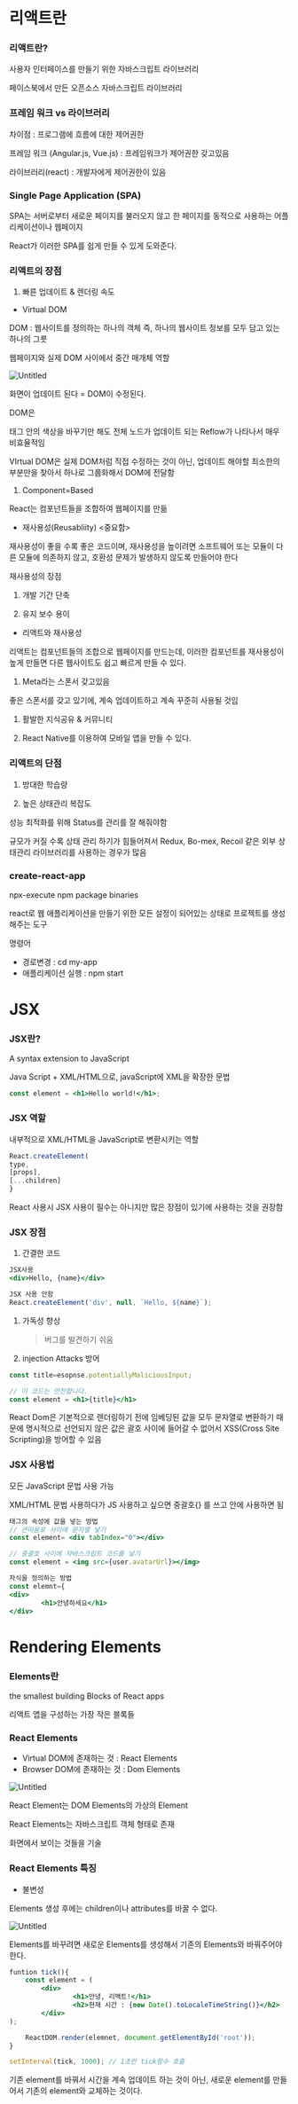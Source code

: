 # 리액트란

### 리액트란?

사용자 인터페이스를 만들기 위한 자바스크립트 라이브러리

페이스북에서 만든 오픈소스 자바스크립트 라이브러리

### 프레임 워크 vs 라이브러리

차이점 : 프로그램에 흐름에 대한 제어권한

프레임 워크 (Angular.js, Vue.js) : 프레임워크가 제어권한 갖고있음

라이브러리(react) : 개발자에게 제어권한이 있음

### Single Page Application (SPA)

SPA는 서버로부터 새로운 페이지를 불러오지 않고 한 페이지를 동적으로 사용하는 어플리케이션이나 웹페이지

React가 이러한 SPA를 쉽게 만들 수 있게 도와준다.

### 리액트의 장점

1. 빠른 업데이트 & 렌더링 속도
- Virtual DOM

DOM : 웹사이트를 정의하는 하나의 객체 즉, 하나의 웹사이트 정보를 모두 담고 있는 하나의 그릇

웹페이지와 실제 DOM 사이에서 중간 매개체 역할

![Untitled](https://s3.us-west-2.amazonaws.com/secure.notion-static.com/552dd8c3-49d8-44d6-954a-70d6fd763e69/Untitled.png?X-Amz-Algorithm=AWS4-HMAC-SHA256&X-Amz-Content-Sha256=UNSIGNED-PAYLOAD&X-Amz-Credential=AKIAT73L2G45EIPT3X45%2F20220720%2Fus-west-2%2Fs3%2Faws4_request&X-Amz-Date=20220720T070619Z&X-Amz-Expires=86400&X-Amz-Signature=8cb0d43fdbacb0a218b9706f1c86b8d81641ee0e72a200c550fb29f510eda1da&X-Amz-SignedHeaders=host&response-content-disposition=filename%20%3D%22Untitled.png%22&x-id=GetObject)

화면이 업데이트 된다 = DOM이 수정된다.

DOM은 <div>태그 안의 색상을 바꾸기만 해도 전체 노드가 업데이트 되는 Reflow가 나타나서 매우 비효율적임

VIrtual DOM은 실제 DOM처럼 직접 수정하는 것이 아닌, 업데이트 해야할 최소한의 부분만을 찾아서 하나로 그룹화해서 DOM에 전달함

1. Component=Based

React는 컴포넌트들을 조합하여 웹페이지를 만듦

- 재사용성(Reusabliity) <중요함>

재사용성이 좋을 수록 좋은 코드이며, 재사용성을 높이려면 소프트웨어 또는 모듈이 다른 모듈에 의존하지 않고, 호환성 문제가 발생하지 않도록 만들어야 한다

재사용성의 장점 

1) 개발 기간 단축

2) 유지 보수 용이

- 리액트와 재사용성

리액트는 컴포넌트들의 조합으로 웹페이지를 만드는데, 이러한 컴포넌트를 재사용성이 높게 만들면 다른 웹사이트도 쉽고 빠르게 만들 수 있다.

1. Meta라는 스폰서 갖고있음

좋은 스폰서를 갖고 있기에, 계속 업데이트하고 계속 꾸준히 사용될 것임

1. 활발한 지식공유 & 커뮤니티

1. React Native를 이용하여 모바일 앱을 만들 수 있다.

### 리액트의 단점

1. 방대한 학습량

1. 높은 상태관리 복잡도

성능 최적화를 위해 Status를 관리를 잘 해줘야함

규모가 커질 수록 상태 관리 하기가 힘들어져서 Redux, Bo-mex, Recoil 같은 외부 상태관리 라이브러리를 사용하는 경우가 많음

### create-react-app

npx-execute npm package binaries 

react로 웹 애플리케이션을 만들기 위한 모든 설정이 되어있는 상태로 프로젝트를 생성해주는 도구

명령어

- 경로변경 : cd my-app
- 애플리케이션 실행 :  npm start

# JSX

### JSX란?

A syntax extension to JavaScript

 Java Script + XML/HTML으로, javaScript에 XML을 확장한 문법

```jsx
const element = <h1>Hello world!</h1>;
```

 

### JSX 역할

내부적으로 XML/HTML을 JavaScript로 변환시키는 역할

```jsx
React.createElement(
type,
[props],
[...children]
}
```

React 사용시 JSX 사용이 필수는 아니지만 많은 장점이 있기에 사용하는 것을 권장함

### JSX 장점

1. 간결한 코드

```jsx
JSX사용
<div>Hello, {name}</div>

JSX 사용 안함
React.createElement('div', null, `Hello, ${name}`);
```

1. 가독성 향상

      > 버그를 발견하기 쉬움

1. injection Attacks 방어

```jsx
const title=esopnse.potentiallyMaliciousInput;

// 이 코드는 안전합니다.
const element = <h1>{title}</h1>
```

React Dom은 기본적으로 렌더링하기 전에 임베딩된 값을 모두 문자열로 변환하기 때문에 명시적으로 선언되지 않은 값은 괄호 사이에 들어갈 수 없어서 XSS(Cross Site Scripting)을 방어할 수 있음

### JSX 사용법

모든 JavaScript 문법 사용 가능

 XML/HTML 문법 사용하다가 JS 사용하고 싶으면 중괄호{} 를 쓰고 안에 사용하면 됨
 ```jsx
태그의 속성에 값을 넣는 방법
// 큰따옴표 사이에 문자열 넣기
const element= <div tabIndex="0"></div>

// 중괄호 사이에 자바스크립트 코드를 넣기
const element = <img src={user.avatarUrl}></img>
```

```jsx
자식을 정의하는 방법
const elemnt={
<div>
		<h1>안녕하세요</h1>
</div>
```
# Rendering Elements

### Elements란

the smallest building Blocks of React apps

리액트 앱을 구성하는 가장 작은 블록들

### React Elements

- Virtual DOM에 존재하는 것 : React Elements
- Browser DOM에 존재하는 것 : Dom Elements

![Untitled](https://s3.us-west-2.amazonaws.com/secure.notion-static.com/8ab7dfd0-508c-4fbb-9c42-7744898a09c5/Untitled.png?X-Amz-Algorithm=AWS4-HMAC-SHA256&X-Amz-Content-Sha256=UNSIGNED-PAYLOAD&X-Amz-Credential=AKIAT73L2G45EIPT3X45%2F20220720%2Fus-west-2%2Fs3%2Faws4_request&X-Amz-Date=20220720T070641Z&X-Amz-Expires=86400&X-Amz-Signature=db81bf29f38036d9912472b6ef8c04f155b3229c6fe3fec500757d9fafc2baf7&X-Amz-SignedHeaders=host&response-content-disposition=filename%20%3D%22Untitled.png%22&x-id=GetObject)

React Element는 DOM Elements의 가상의 Element

React Elements는 자바스크립트 객체 형태로 존재

화면에서 보이는 것들을 기술

### React Elements 특징

- 불변성

Elements 생성 후에는 children이나 attributes를 바꿀 수 없다.

![Untitled](https://s3.us-west-2.amazonaws.com/secure.notion-static.com/31133728-d0c1-4746-b4c2-de698958c34c/Untitled.png?X-Amz-Algorithm=AWS4-HMAC-SHA256&X-Amz-Content-Sha256=UNSIGNED-PAYLOAD&X-Amz-Credential=AKIAT73L2G45EIPT3X45%2F20220720%2Fus-west-2%2Fs3%2Faws4_request&X-Amz-Date=20220720T070706Z&X-Amz-Expires=86400&X-Amz-Signature=93171547bc238b504aa638fba7ca5f602853861d7095121cf5cabb06bda414c2&X-Amz-SignedHeaders=host&response-content-disposition=filename%20%3D%22Untitled.png%22&x-id=GetObject)

Elements를 바꾸려면 새로운 Elements를 생성해서 기존의 Elements와 바꿔주어야 한다.
<br>



```jsx
funtion tick(){ 
	const element = (
		<div>
				<h1>안녕, 리액트!</h1>
				<h2>현재 시간 : {new Date().toLocaleTimeString()}</h2>
		</div>
);

	ReactDOM.render(elemnet, document.getElementById('root'));
}

setInterval(tick, 1000); // 1초만 tick함수 호출
```

기존 element를 바꿔서 시간을 계속 업데이트 하는 것이 아닌, 새로운 element를 만들어서 기존의 element와 교체하는 것이다.